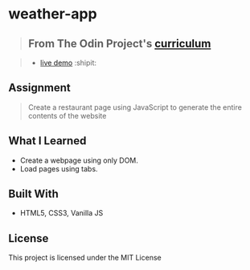 # weather-app

> ## From The Odin Project's [curriculum](https://www.theodinproject.com/courses/javascript/lessons/weather-app)

> - [live demo](https://hwd-swd.github.io/restaurant-page/) :shipit:

## Assignment
> Create a restaurant page using JavaScript to generate the entire contents of the website

## What I Learned
* Create a webpage using only DOM.
* Load pages using tabs.

## Built With
* HTML5, CSS3, Vanilla JS

## License
This project is licensed under the MIT License


